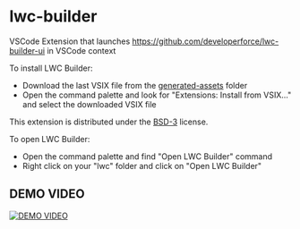 # lwc-builder

VSCode Extension that launches https://github.com/developerforce/lwc-builder-ui in VSCode context

To install LWC Builder:

- Download the last VSIX file from the [generated-assets](https://github.com/developerforce/lwc-builder/tree/main/generated-assets) folder
- Open the command palette and look for "Extensions: Install from VSIX..." and select the downloaded VSIX file

This extension is distributed under the [BSD-3](https://opensource.org/licenses/BSD-3-Clause) license.

To open LWC Builder:

- Open the command palette and find "Open LWC Builder" command
- Right click on your "lwc" folder and click on "Open LWC Builder"

## DEMO VIDEO

[![DEMO VIDEO](http://img.youtube.com/vi/prhVtTGvMeU/0.jpg)](https://youtu.be/prhVtTGvMeU?t=573 "How we built LWC Builder VSCode Extension")
